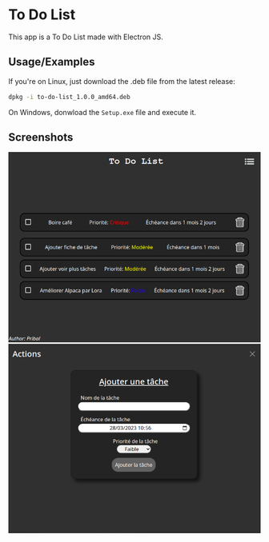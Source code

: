 # To Do List

This app is a To Do List made with Electron JS.


## Usage/Examples

If you're on Linux, just download the .deb file from the latest release:
```bash
dpkg -i to-do-list_1.0.0_amd64.deb
```

On Windows, donwload the ```Setup.exe``` file and execute it.


## Screenshots

![App Screenshot](/images/readme/front.png)
![App Screenshot](/images/readme/back.png)
